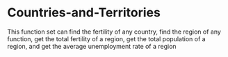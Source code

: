 # Countries-and-Territories
This function set can find the fertility of any country, find the region of any function, get the total fertility of a region, get the total population of a region, and get the average unemployment rate of a region
